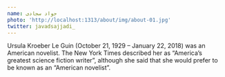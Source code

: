 ```yaml
---
name: جواد سجادی
photo: 'http://localhost:1313/about/img/about-01.jpg'
twitter: javadsajjadi_
---
```

Ursula Kroeber Le Guin (October 21, 1929 – January 22, 2018) was an American
novelist. The New York Times described her as “America’s greatest  science fiction writer”, although she said that she would prefer to be known as an “American novelist”.